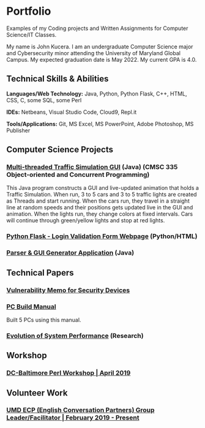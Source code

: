# Portfolio
Examples of my Coding projects and Written Assignments for Computer Science/IT Classes.

My name is John Kucera. I am an undergraduate Computer Science major and Cybersecurity minor attending the University of Maryland Global Campus. My expected graduation date is May 2022. My current GPA is 4.0.

## Technical Skills & Abilities

**Languages/Web Technology:**
Java, Python, Python Flask, C++, HTML, CSS, C, some SQL, some Perl

**IDEs:**
Netbeans, Visual Studio Code, Cloud9, Repl.it

**Tools/Applications:**
Git, MS Excel, MS PowerPoint, Adobe Photoshop, MS Publisher

## Computer Science Projects

### [Multi-threaded Traffic Simulation GUI](./Multi-threadedTrafficSimulationGUI) (Java) (CMSC 335 Object-oriented and Concurrent Programming)

This Java program constructs a GUI and live-updated animation that holds a Traffic Simulation. When run, 3 to 5 cars and 3 to 5 traffic lights are created as Threads and start running. When the cars run, they travel in a straight line at random speeds and their positions gets updated live in the GUI and animation. When the lights run, they change colors at fixed intervals. Cars will continue through green/yellow lights and stop at red lights.

### [Python Flask - Login Validation Form Webpage](./LoginValidationWebpage) (Python/HTML)

### [Parser & GUI Generator Application](./Parser&GUIGenerator) (Java)

## Technical Papers

### [Vulnerability Memo for Security Devices](./VulnerabilityMemo.pdf)

### [PC Build Manual](./PCBuildManual.pdf)

Built 5 PCs using this manual.

### [Evolution of System Performance](./SystemPerformance-ResearchPaper.pdf) (Research)

## Workshop

### [DC-Baltimore Perl Workshop | April 2019](https://dcbpw.org/dcbpw2020/)

## Volunteer Work

### [UMD ECP (English Conversation Partners) Group Leader/Facilitator | February 2019 - Present](http://ecpumd.weebly.com/)
